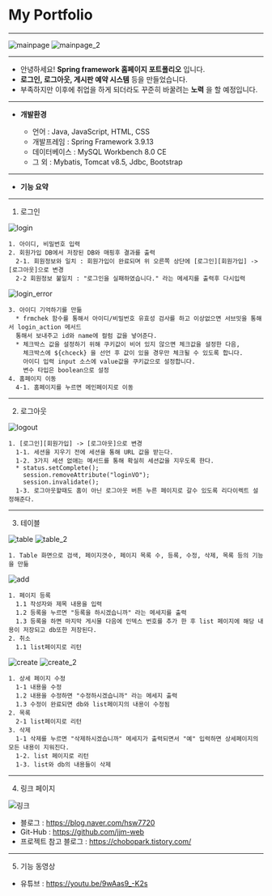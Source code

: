 # My Portfolio
---------------------------------------

![mainpage](https://user-images.githubusercontent.com/76840242/173740502-53252aab-20b1-42ab-bc6a-3a50b69c7670.JPG)
![mainpage_2](https://user-images.githubusercontent.com/76840242/173740504-05b198ff-e71c-4fb7-9f11-d24d9383fed0.JPG)

-------------------------------   
* 안녕하세요! __Spring framework 홈페이지 포트폴리오__ 입니다.   
* __로그인, 로그아웃, 게시판 예약 시스템__ 등을 만들었습니다.   
* 부족하지만 이후에 취업을 하게 되더라도 꾸준히 바꿀려는 __노력__ 을 할 예정입니다.
--------------------------------
  
* __개발환경__
   
  * 언어 : Java, JavaScript, HTML, CSS
  * 개발프레임 : Spring Framework 3.9.13
  * 데이터베이스 : MySQL Workbench 8.0 CE
  * 그 외 : Mybatis, Tomcat v8.5, Jdbc, Bootstrap
    
----------------------------------------

* __기능 요약__

-----------------------------------------

1. 로그인
  
![login](https://user-images.githubusercontent.com/76840242/173723399-84c05bb1-d231-44e4-9c9f-9b946e425790.JPG)
   
    1. 아이디, 비밀번호 입력
    2. 회원가입 DB에서 저장된 DB와 매핑후 결과를 출력
      2-1. 회원정보와 일치 : 회원가입이 완료되며 위 오른쪽 상단에 [로그인][회원가입] -> [로그아웃]으로 변경
      2-2 회원정보 불일치 : "로그인을 실패하였습니다." 라는 메세지를 출력후 다시입력
![login_error](https://user-images.githubusercontent.com/76840242/173731850-c6b4c2c3-11ec-4283-8efd-b52366046709.JPG)

    3. 아이디 기억하기를 만듦
      * frmchek 함수를 통해서 아이디/비밀번호 유효성 검사를 하고 이상없으면 서브밋을 통해서 login_action 메서드  
      통해서 보내주고 id와 name에 컬럼 값을 넣어준다.        
      * 체크박스 값을 설정하기 위해 쿠키값이 비어 있지 않으면 체크값을 설정한 다음,   
        체크박스에 ${chceck} 을 선언 후 값이 있을 경우만 체크될 수 있도록 합니다.
        아이디 입력 input 소스에 value값을 쿠키값으로 설정합니다.    
        변수 타입은 boolean으로 설정
    4. 홈페이지 이동
      4-1. 홈페이지를 누르면 메인페이지로 이동    
----------------------------------------------

2. 로그아웃
  
![logout](https://user-images.githubusercontent.com/76840242/173733931-55a89d0e-ca81-44a8-8d5b-a2ac125394fe.png)
   
    1. [로그인][회원가입] -> [로그아웃]으로 변경
      1-1. 세션을 지우기 전에 세션을 통해 URL 값을 받는다.
      1-2. 3가지 세션 없애는 메서드를 통해 확실히 세션값을 지우도록 한다.
      * status.setComplete();
        session.removeAttribute("loginVO");
        session.invalidate();
      1-3. 로그아웃할때도 홈이 아닌 로그아웃 버튼 누른 페이지로 갈수 있도록 리다이렉트 설정해준다.
      
----------------------------------------------

3. 테이블
  
![table](https://user-images.githubusercontent.com/76840242/173737863-6a904770-9f5b-4f4d-8f46-5360ce4fb8c9.JPG)
![table_2](https://user-images.githubusercontent.com/76840242/173737865-6af2dcbf-f3ab-4e19-8f4c-00443c214b4f.JPG)

    1. Table 화면으로 검색, 페이지갯수, 페이지 목록 수, 등록, 수정, 삭제, 목록 등의 기능을 만듦

![add](https://user-images.githubusercontent.com/76840242/173737868-1f8ec61e-b511-4012-b503-78855b08f4f8.JPG)

    1. 페이지 등록
      1.1 작성자와 제목 내용을 입력
      1.2 등록을 누르면 "등록을 하시겠습니까" 라는 메세지를 출력
      1.3 등록을 하면 마지막 게시물 다음에 인덱스 번호를 추가 한 후 list 페이지에 해당 내용이 저장되고 db또한 저장된다.
    2. 취소
      1.1 list페이지로 리턴

![create](https://user-images.githubusercontent.com/76840242/173737869-03e51388-1280-4882-989e-9f390623901a.JPG)
![create_2](https://user-images.githubusercontent.com/76840242/173737873-a201de9b-f74b-4e02-9ce4-a00c59ea6eb8.JPG)

    1. 상세 페이지 수정   
      1-1 내용을 수정
      1.2 내용을 수정하면 "수정하시겠습니까" 라는 메세지 출력
      1.3 수정이 완료되면 db와 list페이지의 내용이 수정됨
    2. 목록   
      2-1 list페이지로 리턴
    3. 삭제      
      1-1 삭제를 누르면 "삭제하시겠습니까" 메세지가 출력되면서 "예" 입력하면 상세페이지의 모든 내용이 지워진다.
      1-2. list 페이지로 리턴
      1-3. list와 db의 내용들이 삭제
      
----------------------------------------------

4. 링크 페이지     
  
 ![링크](https://user-images.githubusercontent.com/76840242/173740106-b2cc0f9f-266b-4177-8c12-b01fd8600f55.JPG)

    
  * 블로그 : https://blog.naver.com/hsw7720  
  * Git-Hub : https://github.com/jjm-web  
  * 프로젝트 참고 블로그 : https://chobopark.tistory.com/


----------------------------------------------

5. 기능 동영상

  * 유튜브 : https://youtu.be/9wAas9_-K2s


